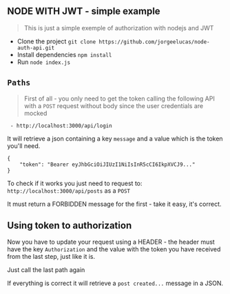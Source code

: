 ## NODE WITH JWT - simple example

> This is just a simple exemple of authorization with nodejs and JWT

 - Clone the project `git clone https://github.com/jorgeelucas/node-auth-api.git`
 - Install dependencies `npm install`
 - Run `node index.js`

##  `Paths`

> First of all - you only need to get the token calling the following
> API with a `POST` request without body since the user credentials are mocked

     - http://localhost:3000/api/login

It will retrieve a json containing a key `message` and a value which is the token you'll need.

    {
        "token": "Bearer eyJhbGciOiJIUzI1NiIsInR5cCI6IkpXVCJ9..."
    }

To check if it works you just need to request to: `http://localhost:3000/api/posts` as a `POST`

It must return a FORBIDDEN message for the first - take it easy, it's correct.

## Using token to authorization
Now you have to update your request using a HEADER - the header must have the key `Authorization` and the value with the token you have received from the last step, just like it is. 

Just call the last path again

If everything is correct it will retrieve a `post created...` message in a JSON.
